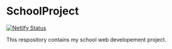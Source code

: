 # SchoolProject

[![Netlify Status](https://api.netlify.com/api/v1/badges/3d0ef52a-75b7-4fa2-bca4-172e349404c6/deploy-status)](https://app.netlify.com/sites/iamhasan/deploys)

This respository contains my school web developement project.
